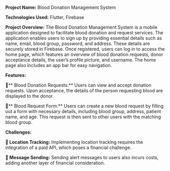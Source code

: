 **Project Name:** Blood Donation Management System

**Technologies Used:** Flutter, Firebase

**Project Overview:** The Blood Donation Management System is a mobile application designed to facilitate blood donation and request services. The application enables users to sign up by providing essential details such as name, email, blood group, password, and address. These details are securely stored in Firebase. Once registered, users can log in to access the home page, which features an overview of blood donation requests, donor acceptance details, the user’s profile picture, and username. The home page also includes an app bar for easy navigation.

**Features:**

** Blood Donation Requests:** Users can view and accept donation requests. Upon acceptance, the details of the person requesting blood are displayed to the donor.

** Blood Request Form:** Users can create a new blood request by filling out a form with necessary details, including blood group, address, patient name, and age. This request is then sent to other users with the matching blood group.

**Challenges:**

** Location Tracking:** Implementing location tracking requires the integration of a paid API, which poses a financial challenge.

** Message Sending:** Sending alert messages to users also incurs costs, adding another layer of financial consideration.
